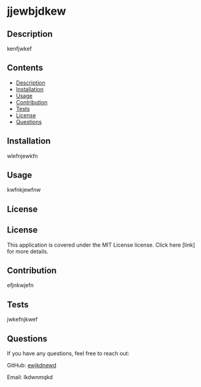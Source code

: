 # jjewbjdkew


## Description

kenfjwkef

## Contents
* [Description](#description)
* [Installation](#installation)
* [Usage](#usage)
* [Contribution](#contribution)
* [Tests](#tests)
* [License](#license)
* [Questions](#questions)

## Installation

wlefnjewkfn

## Usage

kwfnkjewfnw

## License

## License
  This application is covered under the MIT License license. Click here [link] for more details.



## Contribution

efjnkwjefn

## Tests

jwkefnjkwef

## Questions

If you have any questions, feel free to reach out:

GitHub: [ewjkdnewd](https://github.com/ewjkdnewd)

Email: lkdwnmqkd
